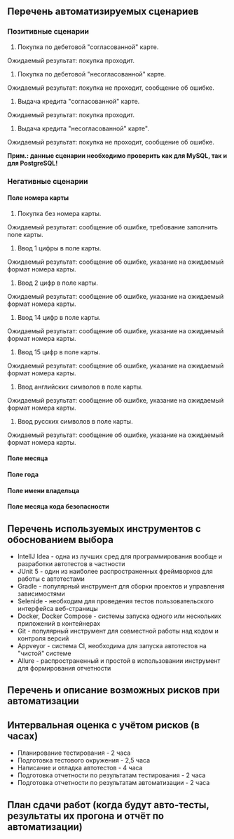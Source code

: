 ## Перечень автоматизируемых сценариев
### Позитивные сценарии
1. Покупка по дебетовой "согласованной" карте.

Ожидаемый результат: покупка проходит.

1. Покупка по дебетовой "несогласованной" карте.

Ожидаемый результат: покупка не проходит, сообщение об ошибке.

1. Выдача кредита "согласованной" карте.

Ожидаемый результат: покупка проходит.

1. Выдача кредита "несогласованной" карте".

Ожидаемый результат: покупка не проходит, сообщение об ошибке.

**Прим.: данные сценарии необходимо проверить как для MySQL, так и для PostgreSQL!**

### Негативные сценарии
#### Поле номера карты
1. Покупка без номера карты.

Ожидаемый результат: сообщение об ошибке, требование заполнить поле карты.

1. Ввод 1 цифры в поле карты.

Ожидаемый результат: сообщение об ошибке, указание на ожидаемый формат номера карты.

1. Ввод 2 цифр в поле карты.

Ожидаемый результат: сообщение об ошибке, указание на ожидаемый формат номера карты.

1. Ввод 14 цифр в поле карты.

Ожидаемый результат: сообщение об ошибке, указание на ожидаемый формат номера карты.

1. Ввод 15 цифр в поле карты.

Ожидаемый результат: сообщение об ошибке, указание на ожидаемый формат номера карты.

1. Ввод английских символов в поле карты.

Ожидаемый результат: сообщение об ошибке, указание на ожидаемый формат номера карты.

1. Ввод русских символов в поле карты.

Ожидаемый результат: сообщение об ошибке, указание на ожидаемый формат номера карты.

#### Поле месяца
#### Поле года
#### Поле имени владельца
#### Поле месяца кода безопасности

## Перечень используемых инструментов с обоснованием выбора
* IntellJ Idea - одна из лучших сред для программирования вообще и разработки автотестов в частности
* JUnit 5 - один из наиболее распространенных фреймворков для работы с автотестами
* Gradle - популярный инструмент для сборки проектов и управления зависимостями
* Selenide - необходим для проведения тестов пользовательского интерфейса веб-страницы
* Docker, Docker Compose - системы запуска одного или нескольких приложений в контейнерах
* Git - популярный инструмент для совместной работы над кодом и контроля версий
* Appveyor - система CI, необходима для запуска автотестов на "чистой" системе
* Allure - распространенный и простой в использовании инструмент для формирования отчетности

## Перечень и описание возможных рисков при автоматизации


## Интервальная оценка с учётом рисков (в часах)
* Планирование тестирования - 2 часа
* Подготовка тестового окружения - 2,5 часа
* Написание и отладка автотестов - 4 часа
* Подготовка отчетности по результатам тестирования - 2 часа
* Подготовка отчетности по результатам автоматизации - 2 часа

## План сдачи работ (когда будут авто-тесты, результаты их прогона и отчёт по автоматизации)


